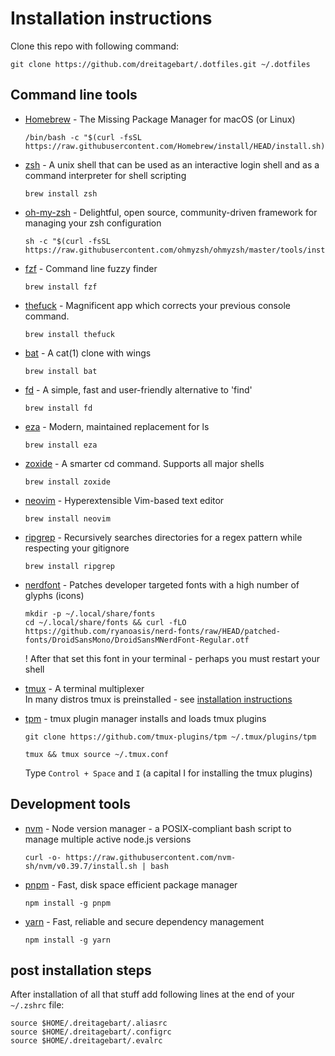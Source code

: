 # Installation instructions

Clone this repo with following command:

```
git clone https://github.com/dreitagebart/.dotfiles.git ~/.dotfiles
```

## Command line tools

- [Homebrew](https://brew.sh) - The Missing Package Manager for macOS (or Linux)

  ```
  /bin/bash -c "$(curl -fsSL https://raw.githubusercontent.com/Homebrew/install/HEAD/install.sh)"
  ```

- [zsh](https://www.zsh.org) - A unix shell that can be used as an interactive login shell and as a command interpreter for shell scripting

  ```
  brew install zsh
  ```

- [oh-my-zsh](https://ohmyz.sh) - Delightful, open source, community-driven framework for managing your zsh configuration

  ```
  sh -c "$(curl -fsSL https://raw.githubusercontent.com/ohmyzsh/ohmyzsh/master/tools/install.sh)"
  ```

- [fzf](https://github.com/junegunn/fzf) - Command line fuzzy finder

  ```
  brew install fzf
  ```

- [thefuck](https://github.com/nvbn/thefuck) - Magnificent app which corrects your previous console command.

  ```
  brew install thefuck
  ```

- [bat](https://github.com/sharkdp/bat) - A cat(1) clone with wings

  ```
  brew install bat
  ```

- [fd](https://github.com/sharkdp/fd) - A simple, fast and user-friendly alternative to 'find'

  ```
  brew install fd
  ```

- [eza](https://github.com/eza-community/eza) - Modern, maintained replacement for ls

  ```
  brew install eza
  ```

- [zoxide](https://github.com/ajeetdsouza/zoxide) - A smarter cd command. Supports all major shells

  ```
  brew install zoxide
  ```

- [neovim](https://neovim.io) - Hyperextensible Vim-based text editor

  ```
  brew install neovim
  ```

- [ripgrep](https://github.com/BurntSushi/ripgrep) - Recursively searches directories for a regex pattern while respecting your gitignore

  ```
  brew install ripgrep
  ```

- [nerdfont](https://www.nerdfonts.com) - Patches developer targeted fonts with a high number of glyphs (icons)

  ```
  mkdir -p ~/.local/share/fonts
  cd ~/.local/share/fonts && curl -fLO https://github.com/ryanoasis/nerd-fonts/raw/HEAD/patched-fonts/DroidSansMono/DroidSansMNerdFont-Regular.otf
  ```

  ! After that set this font in your terminal - perhaps you must restart your shell

- [tmux](https://github.com/tmux/tmux) - A terminal multiplexer \
  In many distros tmux is preinstalled - see [installation instructions](https://github.com/tmux/tmux/wiki/Installing)

- [tpm](https://github.com/tmux-plugins/tpm) - tmux plugin manager installs and loads tmux plugins
  ```
  git clone https://github.com/tmux-plugins/tpm ~/.tmux/plugins/tpm
  ```
  ```
  tmux && tmux source ~/.tmux.conf
  ```
  Type `Control + Space` and `I` (a capital I for installing the tmux plugins)

## Development tools

- [nvm](https://github.com/nvm-sh/nvm) - Node version manager - a POSIX-compliant bash script to manage multiple active node.js versions

  ```
  curl -o- https://raw.githubusercontent.com/nvm-sh/nvm/v0.39.7/install.sh | bash
  ```

- [pnpm](https://pnpm.io) - Fast, disk space efficient package manager

  ```
  npm install -g pnpm
  ```

- [yarn](https://classic.yarnpkg.com) - Fast, reliable and secure dependency management
  ```
  npm install -g yarn
  ```

## post installation steps

After installation of all that stuff add following lines at the end of your `~/.zshrc` file:

```
source $HOME/.dreitagebart/.aliasrc
source $HOME/.dreitagebart/.configrc
source $HOME/.dreitagebart/.evalrc
```
